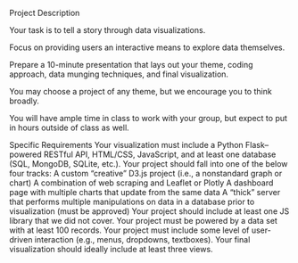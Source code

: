 Project Description

Your task is to tell a story through data visualizations.

Focus on providing users an interactive means to explore data themselves. 

Prepare a 10-minute presentation that lays out your theme, coding approach, data munging techniques, and final visualization.

You may choose a project of any theme, but we encourage you to think broadly.

You will have ample time in class to work with your group, but expect to put in hours outside of class as well. 

Specific Requirements
Your visualization must include a Python Flask–powered RESTful API, HTML/CSS, JavaScript, and at least one database (SQL, MongoDB, SQLite, etc.). 
Your project should fall into one of the below four tracks: 
A custom “creative” D3.js project (i.e., a nonstandard graph or chart)
A combination of web scraping and Leaflet or Plotly
A dashboard page with multiple charts that update from the same data
A “thick” server that performs multiple manipulations on data in a database prior to visualization (must be approved)
Your project should include at least one JS library that we did not cover.
Your project must be powered by a data set with at least 100 records.
Your project must include some level of user-driven interaction (e.g., menus, dropdowns, textboxes).
Your final visualization should ideally include at least three views.
